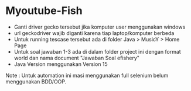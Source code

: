 # Myoutube-Fish
 - Ganti driver gecko tersebut jika komputer user menggunakan windows
 - url geckodriver wajib diganti karena tiap laptop/komputer berbeda
 - Untuk running tescase tersebut ada di folder Java > MusicY > Home Page
 - Untuk soal jawaban 1-3 ada di dalam folder project ini dengan format world dan nama document "Jawaban Soal efishery"
 - Java Version menggunakan Version 15
 
Note : Untuk automation ini masi menggunakan full selenium belum menggunakan BDD/OOP.
